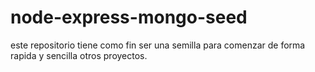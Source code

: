 # node-express-mongo-seed

este repositorio tiene como fin ser una semilla para comenzar de forma rapida y sencilla otros proyectos.
